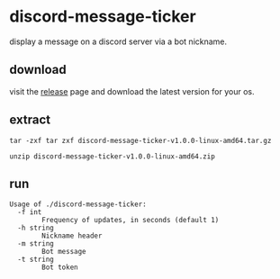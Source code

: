 # discord-message-ticker

display a message on a discord server via a bot nickname.

## download

visit the [release](https://github.com/rssnyder/discord-message-ticker/releases) page and download the latest version for your os.

## extract

```
tar -zxf tar zxf discord-message-ticker-v1.0.0-linux-amd64.tar.gz
```

```
unzip discord-message-ticker-v1.0.0-linux-amd64.zip
```

## run

```
Usage of ./discord-message-ticker:
  -f int
        Frequency of updates, in seconds (default 1)
  -h string
        Nickname header
  -m string
        Bot message
  -t string
        Bot token
```